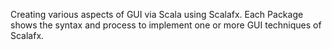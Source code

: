 Creating various aspects of GUI via Scala using Scalafx. Each Package shows the syntax and process to implement one or more GUI techniques of Scalafx.
